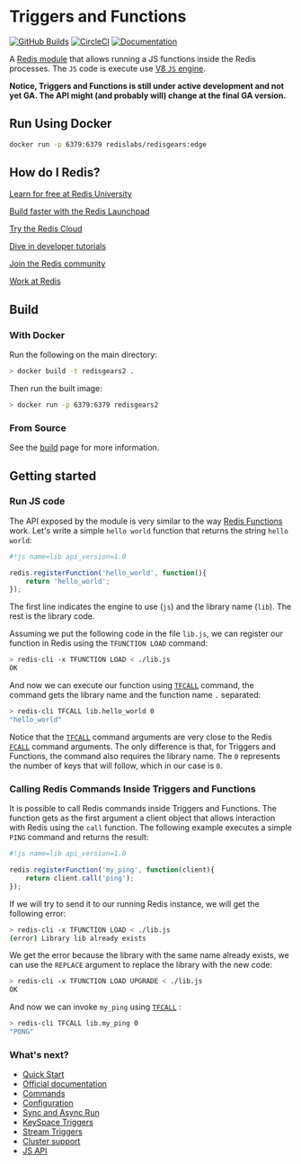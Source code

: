 # Triggers and Functions

[![GitHub Builds](https://github.com/RedisGears/RedisGears/actions/workflows/branch_merge.yml/badge.svg)](https://github.com/RedisGears/RedisGears/actions/workflows/branch_merge.yml)
[![CircleCI](https://circleci.com/gh/RedisGears/RedisGears/tree/master.svg?style=svg)](https://circleci.com/gh/RedisGears/RedisGears/tree/master)
[![Documentation](https://img.shields.io/badge/documentation-redis)](https://redis.io/docs/interact/programmability/triggers-and-functions/)

A [Redis module](https://redis.io/docs/modules/) that allows running a JS functions inside the Redis processes. The `JS` code is execute use [V8 `JS` engine](https://v8.dev/).

**Notice, Triggers and Functions is still under active development and not yet GA. The API might (and probably will) change at the final GA version.**

## Run Using Docker

```bash
docker run -p 6379:6379 redislabs/redisgears:edge
```

## How do I Redis?

[Learn for free at Redis University](https://university.redis.com/)

[Build faster with the Redis Launchpad](https://launchpad.redis.com/)

[Try the Redis Cloud](https://redis.com/try-free/)

[Dive in developer tutorials](https://developer.redis.com/)

[Join the Redis community](https://redis.com/community/)

[Work at Redis](https://redis.com/company/careers/jobs/)

## Build

### With Docker

Run the following on the main directory:
```bash
> docker build -t redisgears2 .
```

Then run the built image:
```bash
> docker run -p 6379:6379 redisgears2
```

### From Source

See the [build](docs/build_instructions.md) page for more information.

## Getting started

### Run JS code
The API exposed by the module is very similar to the way [Redis Functions](https://redis.io/docs/manual/programmability/functions-intro/) work. Let's write a simple `hello world` function that returns the string `hello world`:
```js
#!js name=lib api_version=1.0

redis.registerFunction('hello_world', function(){
    return 'hello_world';
});
```
The first line indicates the engine to use (`js`) and the library name (`lib`). The rest is the library code.


Assuming we put the following code in the file `lib.js`, we can register our function in Redis using the `TFUNCTION LOAD` command:

```bash
> redis-cli -x TFUNCTION LOAD < ./lib.js
OK
```

And now we can execute our function using [`TFCALL`](docs/commands/tfcall.md) command, the command gets the library name and the function name `.` separated:

```bash
> redis-cli TFCALL lib.hello_world 0
"hello_world"
```

Notice that the [`TFCALL`](docs/commands/tfcall.md) command arguments are very close to the Redis [`FCALL`](https://redis.io/commands/fcall/) command arguments. The only difference is that, for Triggers and Functions, the command also requires the library name. The `0` represents the number of keys that will follow, which in our case is `0`.

### Calling Redis Commands Inside Triggers and Functions

It is possible to call Redis commands inside Triggers and Functions. The function gets as the first argument a client object that allows interaction with Redis using the `call` function. The following example executes a simple `PING` command and returns the result:

```js
#!js name=lib api_version=1.0

redis.registerFunction('my_ping', function(client){
    return client.call('ping');
});
```

If we will try to send it to our running Redis instance, we will get the following error:
```bash
> redis-cli -x TFUNCTION LOAD < ./lib.js
(error) Library lib already exists
```

We get the error because the library with the same name already exists, we can use the `REPLACE` argument to replace the library with the new code:
```bash
> redis-cli -x TFUNCTION LOAD UPGRADE < ./lib.js
OK
```

And now we can invoke `my_ping` using [`TFCALL`](docs/commands/tfcall.md) :
```bash
> redis-cli TFCALL lib.my_ping 0
"PONG"
```

### What's next?

* [Quick Start](docs/docs/Quick_Start_CLI.md)
* [Official documentation](https://redis.io/docs/interact/programmability/triggers-and-functions/)
* [Commands](https://redis.io/commands)
* [Configuration](docs/docs/Configuration.md)
* [Sync and Async Run](docs/docs/concepts/Sync_Async.md)
* [KeySpace Triggers](docs/docs/concepts/triggers/KeySpace_Triggers.md)
* [Stream Triggers](docs/docs/concepts/triggers/Stream_Triggers.md)
* [Cluster support](docs/docs/concepts/Cluster_Support.md)
* [JS API](docs/docs/concepts//JavaScript_API.md)
